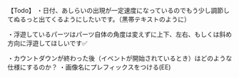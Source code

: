 【Todo】
・日付、あしらいの出現が一定速度になっているのでもう少し調節してぬるっと出てくるようにしたいです。（黒帯テキストのように）

・浮遊しているパーツはパーツ自体の角度は変えずに上下、左右、もしくは斜め方向に浮遊してほしいです✅

<Questions>
・カウントダウンが終わった後（イベントが開始されているとき）はどのような仕様にするのか？


<memo>
・画像名にプレフィックスをつける(EE)
